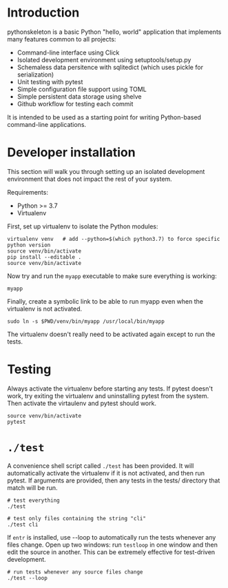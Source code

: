 Introduction
============

pythonskeleton is a basic Python "hello, world" application that
implements many features common to all projects:

- Command-line interface using Click
- Isolated development environment using setuptools/setup.py
- Schemaless data persitence with sqlitedict (which uses pickle for
  serialization)
- Unit testing with pytest
- Simple configuration file support using TOML
- Simple persistent data storage using shelve
- Github workflow for testing each commit

It is intended to be used as a starting point for writing Python-based
command-line applications.


Developer installation
======================

This section will walk you through setting up an isolated development
environment that does not impact the rest of your system.

Requirements:
- Python >= 3.7
- Virtualenv

First, set up virtualenv to isolate the Python modules:

    virtualenv venv   # add --python=$(which python3.7) to force specific python version
    source venv/bin/activate
    pip install --editable .
    source venv/bin/activate

Now try and run the `myapp` executable to make sure everything is working:

    myapp

Finally, create a symbolic link to be able to run myapp even when the virtualenv
is not activated.

    sudo ln -s $PWD/venv/bin/myapp /usr/local/bin/myapp

The virtualenv doesn't really need to be activated again except to run the tests.


Testing
=======

Always activate the virtualenv before starting any tests.  If pytest doesn't
work, try exiting the virtualenv and uninstalling pytest from the system. Then
activate the virtaulenv and pytest should work.

    source venv/bin/activate
    pytest

# `./test`

A convenience shell script called `./test` has been provided. It will
automatically activate the virtualenv if it is not activated, and then run
pytest. If arguments are provided, then any tests in the tests/ directory that
match will be run.

    # test everything
    ./test

    # test only files containing the string "cli"
    ./test cli

If `entr` is installed, use --loop to automatically run the tests whenever any
files change. Open up two windows: run `testloop` in one window and then edit
the source in another. This can be extremely effective for test-driven
development.

    # run tests whenever any source files change
    ./test --loop
